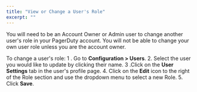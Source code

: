 ```yaml
---
title: "View or Change a User's Role"
excerpt: ""
---
```

You will need to be an Account Owner or Admin user to change another user's role in your PagerDuty account. You will not be able to change your own user role unless you are the account owner.

To change a user's role:
1 . Go to **Configuration > Users**.
2. Select the user you would like to update by clicking their name.
3 .Click on the **User Settings** tab in the user's profile page.
4. Click on the **Edit** icon to the right of the Role section and use the dropdown menu to select a new Role.
5. Click **Save**.
